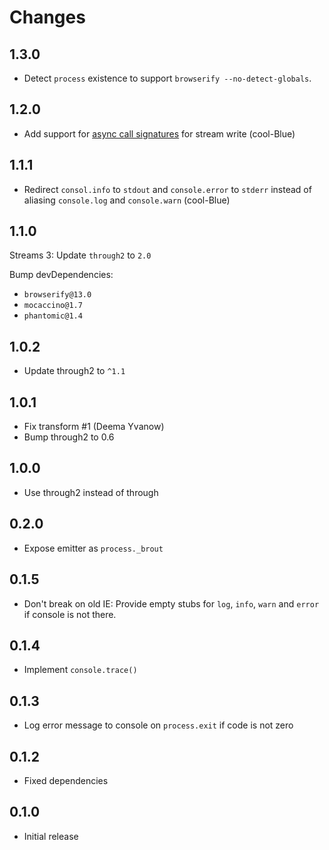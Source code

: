 # Changes

## 1.3.0

- Detect `process` existence to support `browserify --no-detect-globals`.

## 1.2.0

- Add support for [async call signatures][pull 10] for stream write (cool-Blue)

[pull 10]: https://github.com/mantoni/brout.js/pull/10

## 1.1.1

- Redirect `consol.info` to `stdout` and `console.error` to `stderr` instead of
  aliasing `console.log` and `console.warn` (cool-Blue)

## 1.1.0

Streams 3: Update `through2` to `2.0`

Bump devDependencies:

- `browserify@13.0`
- `mocaccino@1.7`
- `phantomic@1.4`

## 1.0.2

- Update through2 to `^1.1`

## 1.0.1

- Fix transform #1 (Deema Yvanow)
- Bump through2 to 0.6

## 1.0.0

- Use through2 instead of through

## 0.2.0

- Expose emitter as `process._brout`

## 0.1.5

- Don't break on old IE: Provide empty stubs for `log`, `info`, `warn` and
  `error` if console is not there.

## 0.1.4

- Implement `console.trace()`

## 0.1.3

- Log error message to console on `process.exit` if code is not zero

## 0.1.2

- Fixed dependencies

## 0.1.0

- Initial release
